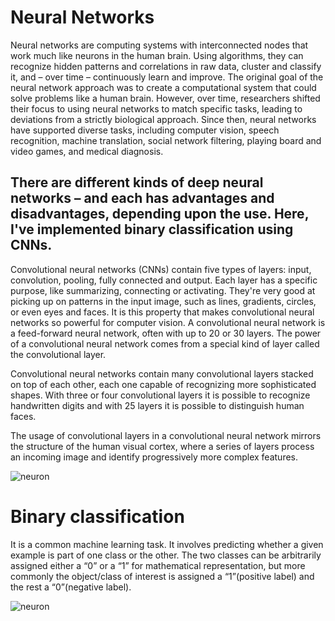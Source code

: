 # Neural Networks

Neural networks are computing systems with interconnected nodes that work much like neurons in the human brain. Using algorithms, they can recognize hidden patterns and correlations in raw data, cluster and classify it, and – over time – continuously learn and improve.
The original goal of the neural network approach was to create a computational system that could solve problems like a human brain. However, over time, researchers shifted their focus to using neural networks to match specific tasks, leading to deviations from a strictly biological approach. Since then, neural networks have supported diverse tasks, including computer vision, speech recognition, machine translation, social network filtering, playing board and video games, and medical diagnosis.

## There are different kinds of deep neural networks – and each has advantages and disadvantages, depending upon the use. Here, I've implemented binary classification using CNNs.
Convolutional neural networks (CNNs) contain five types of layers: input, convolution, pooling, fully connected and output. Each layer has a specific purpose, like summarizing, connecting or activating. They're very good at picking up on patterns in the input image, such as lines, gradients, circles, or even eyes and faces. It is this property that makes convolutional neural networks so powerful for computer vision. 
A convolutional neural network is a feed-forward neural network, often with up to 20 or 30 layers. The power of a convolutional neural network comes from a special kind of layer called the convolutional layer.

Convolutional neural networks contain many convolutional layers stacked on top of each other, each one capable of recognizing more sophisticated shapes. With three or four convolutional layers it is possible to recognize handwritten digits and with 25 layers it is possible to distinguish human faces.

The usage of convolutional layers in a convolutional neural network mirrors the structure of the human visual cortex, where a series of layers process an incoming image and identify progressively more complex features.

![neuron](https://64.media.tumblr.com/94ecdef944c320c962bdad9233ccadb0/tumblr_p033avqqkz1qzl9pho1_640.gifv)

# Binary classification

It is a common machine learning task. It involves predicting whether a given example is part of one class or the other. The two classes can be arbitrarily assigned either a “0” or a “1” for mathematical representation, but more commonly the object/class of interest is assigned a “1”(positive label) and the rest a “0”(negative label).

![neuron](https://64.media.tumblr.com/e3f1bbe4c2c9e5b50681c37a5522801b/408fd444f2d295d8-8e/s500x750/69156f7f224a46d8aefce07660379f0704f93439.gifv)

